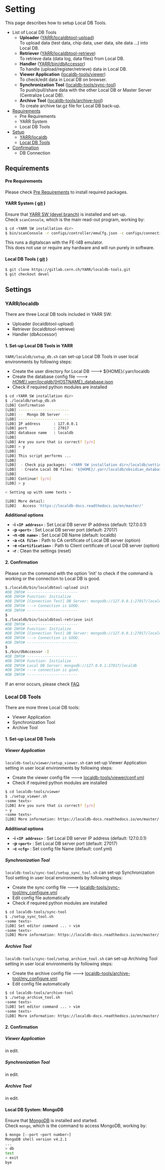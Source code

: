 # Setting

This page describes how to setup Local DB Tools.

- List of Local DB Tools
    - **Uploader** ([YARR/localdbtool-upload](#yarrlocaldb))<br>
        To upload data (test data, chip data, user data, site data ...) into Local DB.
    - **Retriever** ([YARR/localdbtool-retrieve](#yarrlocaldb))<br>
        To retrieve data (data log, data files) from Local DB.
    - **Handler** ([YARR/bin/dbAccessor](#yarrlocaldb)) <br>
        To handle (upload/register/retrieve) data in Local DB.
    - **Viewer Application** ([localdb-tools/viewer](#local-db-tools))<br>
        To check/edit data in Local DB on browser.
    - **Synchronization Tool** ([localdb-tools/sync-tool](#local-db-tools))<br>
        To push/pull/share data with the other Local DB or Master Server (Centralize Local DB).
    - **Archive Tool** ([localdb-tools/archive-tool](#local-db-tools))<br>
        To create archive tar.gz file for Local DB back-up.
- [Requirements](#requirements)
    - Pre Requirements
    - YARR System
    - Local DB Tools
- [Setup](#set-up)
    - [YARR/localdb](#yarrlocaldb)
    - [Local DB Tools](#local-db-tools)
- [Confirmation](#confirmation)
    - DB Connection

## Requirements

#### Pre Requirements

Please check [Pre Requirements](https://localdb-docs.readthedocs.io/en/devel/requirements/) to install required packages.

#### YARR System ( [git](https://gitlab.cern.ch/YARR/YARR) )

Ensure that [YARR SW (devel branch)](https://yarr.readthedocs.io/en/latest/install/) is installed and set-up. <br>
Check `scanConsole`, which is the main read-out program, working by:

```bash
$ cd <YARR SW installation dir>
$ bin/scanConsole -r configs/controller/emuCfg.json -c configs/connectivity/example_fei4b_setup.json -s configs/scans/fei4/std_digitalscan.json -p
```

This runs a digitalscan with the FE-I4B emulator.<br>
This does not use or require any hardware and will run purely in software.

#### Local DB Tools ( [git](https://gitlab.cern.ch/YARR/localdb-tools) )

```bash
$ git clone https://gitlab.cern.ch/YARR/localdb-tools.git
$ git checkout devel
```

## Settings

### YARR/localdb

There are three Local DB tools included in YARR SW:

* Uploader (localdbtool-upload)
* Retriever (localdbtool-retrieve)
* Handler (dbAccessor)

#### 1. Set-up Local DB Tools in YARR

`YARR/localdb/setup_db.sh` can set-up Local DB Tools in user local environments by following steps:

* Create the user directory for Local DB ---> ${HOME}/.yarr/localdb
* Create the database config file ---> [${HOME}/.yarr/localdb/${HOSTNAME}_database.json](config.md)
* Check if required python modules are installed

```bash
$ cd <YARR SW installation dir>
$ ./localdb/setup_db.sh
[LDB] Confirmation
[LDB] -----------------------
[LDB] --  Mongo DB Server  --
[LDB] -----------------------
[LDB] IP address      : 127.0.0.1
[LDB] port            : 27017
[LDB] database name   : localdb
[LDB]
[LDB] Are you sure that is correct? [y/n]
[LDB] > y
[LDB]
[LDB] This script performs ...
[LDB]
[LDB]  - Check pip packages: '<YARR SW installation dir>/localdb/setting/requirements-pip.txt'
[LDB]  - Create Local DB files: '${HOME}/.yarr/localdb/obsidian_database.json'
[LDB]
[LDB] Continue? [y/n]
[LDB] > y

< Setting up with some texts >

[LDB] More detail:
[LDB]   Access 'https://localdb-docs.readthedocs.io/en/master/'
```

**Additional options**

- **-i ``<IP address>``** : Set Local DB server IP address (default: 127.0.0.1)
- **-p ``<port>``** : Set Local DB server port (default: 27017)
- **-n ``<DB name>``** : Set Local DB Name (default: localdb)
- **-a ``<CA file>``** : Path to CA certificate of Local DB server (option)
- **-e ``<Certification>``** : Path to Client certificate of Local DB server (option)
- **-r** : Clean the settings (reset)

#### 2. Confirmation

Please run the command with the option 'init' to check if the command is working or the connection to Local DB is good.

```bash
$./localdb/bin/localdbtool-upload init
#DB INFO# -----------------------
#DB INFO# Function: Initialize
#DB INFO# [Connection Test] DB Server: mongodb://127.0.0.1:27017/localdb
#DB INFO# ---> Connection is GOOD.
#DB INFO# -----------------------
$
$./localdb/bin/localdbtool-retrieve init
#DB INFO# -----------------------
#DB INFO# Function: Initialize
#DB INFO# [Connection Test] DB Server: mongodb://127.0.0.1:27017/localdb
#DB INFO# ---> Connection is GOOD.
#DB INFO# -----------------------
$
$./bin/dbAccessor -I
#DB INFO# -----------------------
#DB INFO# Function: Initialize
#DB INFO# Local DB Server: mongodb://127.0.0.1:27017/localdb
#DB INFO# ---> connection is good.
#DB INFO# -----------------------
```

If an error occurs, please check [FAQ]().

### Local DB Tools

There are more three Local DB tools:

* Viewer Application
* Synchronization Tool
* Archive Tool

#### 1. Set-up Local DB Tools

##### Viewer Application

`localdb-tools/viewer/setup_viewer.sh` can set-up Viewer Application setting in user local environments by following steps:

* Create the viewer config file ---> [localdb-tools/viewer/conf.yml](config.md)
* Check if required python modules are installed

```bash
$ cd localdb-tools/viewer
$ ./setup_viewer.sh
<some texts>
[LDB] Are you sure that is correct? [y/n]
> y
<some texts>
[LDB] More information: https://localdb-docs.readthedocs.io/en/master/
```

**Additional options**

- **-i ``<IP address>``** : Set Local DB server IP address (default: 127.0.0.1)
- **-p ``<port>``** : Set Local DB server port (default: 27017)
- **-c ``<cfg>``** : Set config file Name (default: conf.yml)

##### Synchronization Tool

`localdb-tools/sync-tool/setup_sync_tool.sh` can set-up Synchronization Tool setting in user local environments by following steps:

* Create the sync config file ---> [localdb-tools/sync-tool/my_configure.yml](config.md)
* Edit config file automatically
* Check if required python modules are installed

```bash
$ cd localdb-tools/sync-tool
$ ./setup_sync_tool.sh
<some texts>
[LDB] Set editor command ... > vim
<some texts>
[LDB] More information: https://localdb-docs.readthedocs.io/en/master/
```

##### Archive Tool

`localdb-tools/sync-tool/setup_archive_tool.sh` can set-up Archiving Tool setting in user local environments by following steps:

* Create the archive config file ---> [localdb-tools/archive-tool/my_configure.yml](config.md)
* Edit config file automatically

```bash
$ cd localdb-tools/archive-tool
$ ./setup_archive_tool.sh
<some texts>
[LDB] Set editor command ... > vim
<some texts>
[LDB] More information: https://localdb-docs.readthedocs.io/en/master/
```

#### 2. Confirmation

##### Viewer Application

in edit.

##### Synchronization Tool

in edit.

##### Archive Tool

in edit.


#### Local DB System: MongoDB

Ensure that [MongoDB](https://localdb-docs.readthedocs.io/en/devel/requirements/#mongo-db) is installed and started. <br>
Check `mongo`, which is the command to access MongoDB, working by:

```bash
$ mongo [--port <port number>]
MongoDB shell version v4.2.1
...
> db
test
> exit
bye
```



